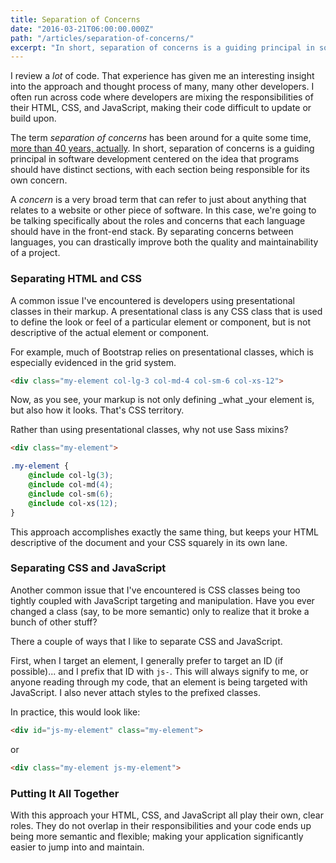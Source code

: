 ```yaml
---
title: Separation of Concerns
date: "2016-03-21T06:00:00.000Z"
path: "/articles/separation-of-concerns/"
excerpt: "In short, separation of concerns is a guiding principal in software development centered on the idea that programs should have distinct sections, with each section being responsible for its own concern."
---
```


I review a _lot_ of code. That experience has given me an interesting insight into the approach and thought process of many, many other developers. I often run across code where developers are mixing the responsibilities of their HTML, CSS, and JavaScript, making their code difficult to update or build upon. 

The term _separation of concerns_ has been around for a quite some time, [more than 40 years, actually](https://en.wikipedia.org/wiki/Separation_of_concerns#Origin). In short, separation of concerns is a guiding principal in software development centered on the idea that programs should have distinct sections, with each section being responsible for its own concern.

A _concern_ is a very broad term that can refer to just about anything that relates to a website or other piece of software. In this case, we're going to be talking specifically about the roles and concerns that each language should have in the front-end stack. By separating concerns between languages, you can drastically improve both the quality and maintainability of a project.

### Separating HTML and CSS

A common issue I've encountered is developers using presentational classes in their markup. A presentational class is any CSS class that is used to define the look or feel of a particular element or component, but is not descriptive of the actual element or component.

For example, much of Bootstrap relies on presentational classes, which is especially evidenced in the grid system.

```html
<div class="my-element col-lg-3 col-md-4 col-sm-6 col-xs-12">
```

Now, as you see, your markup is not only defining _what _your element is, but also how it looks. That's CSS territory.

Rather than using presentational classes, why not use Sass mixins?

```html
<div class="my-element">
```

```css
.my-element {
    @include col-lg(3);
    @include col-md(4);
    @include col-sm(6);
    @include col-xs(12);
}
```

This approach accomplishes exactly the same thing, but keeps your HTML descriptive of the document and your CSS squarely in its own lane.

### Separating CSS and JavaScript

Another common issue that I've encountered is CSS classes being too tightly coupled with JavaScript targeting and manipulation. Have you ever changed a class (say, to be more semantic) only to realize that it broke a bunch of other stuff?

There a couple of ways that I like to separate CSS and JavaScript.

First, when I target an element, I generally prefer to target an ID (if possible)... and I prefix that ID with `js-`. This will always signify to me, or anyone reading through my code, that an element is being targeted with JavaScript. I also never attach styles to the prefixed classes.

In practice, this would look like:

```html
<div id="js-my-element" class="my-element">
```

or

```html
<div class="my-element js-my-element">
```

### Putting It All Together

With this approach your HTML, CSS, and JavaScript all play their own, clear roles. They do not overlap in their responsibilities and your code ends up being more semantic and flexible; making your application significantly easier to jump into and maintain.